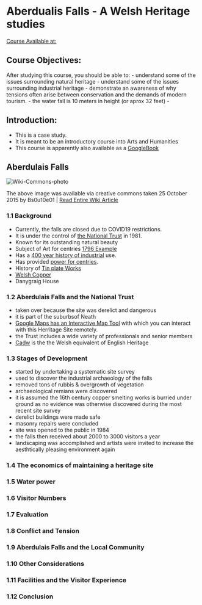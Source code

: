 # Aberdualis Falls - A Welsh Heritage studies 
[Course Available at:](https://www.open.edu/openlearn/history-the-arts/history/aberdulais-falls-case-study-welsh-heritage/content-section-0?active-tab=description-tab)

## Course Objectives: 
After studying this course, you should be able to:
    - understand some of the issues surrounding natural heritage
    - understand some of the issues surrounding industrial heritage
    - demonstrate an awareness of why tensions often arise between conservation and the demands of modern tourism.
    - the water fall is 10 meters in height (or aprox 32 feet)
    - 
## Introduction: 
* This is a case study.
* It is meant to be an introductory course into Arts and Humanities
* This course is apparently also available as a [GoogleBook](https://books.google.com/books?id=iAi1CwAAQBAJ&pg=PT8&lpg=PT8&dq=Danygraig+House+Aberdulais+Falls&source=bl&ots=wOn3gonaEx&sig=ACfU3U1dvIHkrnqiDzS1bUyxe6eOZoaRmA&hl=en&sa=X&ved=2ahUKEwiT1tnqlanvAhXQLs0KHdnSCl8Q6AEwEnoECBQQAw#v=onepage&q=Danygraig%20House%20Aberdulais%20Falls&f=false)

## Aberdulais Falls 

![Wiki-Commons-photo](https://upload.wikimedia.org/wikipedia/commons/0/0e/AberdulaisFalls2015.jpg)

The above image was available via creative commons taken 25 October 2015 by Bs0u10e01 | [Read Entire Wiki Article](https://en.wikipedia.org/wiki/Aberdulais_Falls)

### 1.1 Background
  - Currently, the falls are closed due to COVID19 restrictions.
  - It is under the control of [the National Trust](https://www.nationaltrust.org.uk/aberdulais-tin-works-and-waterfall) in 1981. 
  - Known for its outstanding natural beauty 
  - Subject of Art for centries [1796 Example](https://github.com/EO4wellness/T-I-L/blob/main/polyglot/gales/OpenLearn/Aberdulais%20Falls%20Welsh%20heritage/Turner.md)
  - Has a [400 year history of industrial](https://www.britainexpress.com/wales/swansea/aberdulais.htm) use. 
  - Has provided [power for centries](https://www.nationaltrust.org.uk/aberdulais-tin-works-and-waterfall/features/aberdulais-an-industrial-revolution-since-1584). 
  - History of [Tin plate Works](http://www.nationaltrustcollections.org.uk/place/aberdulais-tin-works-and-waterfall)
  - [Welsh Copper](https://www.copper.org/education/history/60centuries/industrial_age/thewelsh.html)
  - Danygraig House 
  
### 1.2 Aberdulais Falls and the National Trust 
  - taken over because the site was derelict and dangerous 
  - it is part of the suburbsof Neath 
  - [Google Maps has an Interactive Map Tool](https://books.google.com/books?id=iAi1CwAAQBAJ&pg=PT8&lpg=PT8&dq=Danygraig+House+Aberdulais+Falls&source=bl&ots=wOn3gonaEx&sig=ACfU3U1dvIHkrnqiDzS1bUyxe6eOZoaRmA&hl=en&sa=X&ved=2ahUKEwiT1tnqlanvAhXQLs0KHdnSCl8Q6AEwEnoECBQQAw#v=onepage&q=Danygraig%20House%20Aberdulais%20Falls&f=false) with which you can interact with this Herritage Site remotely. 
  - the Trust includes a wide variety of professionals and senior members 
  - [Cadw](https://cadw.gov.wales/) is the the Welsh equivalent of English Heritage
  
### 1.3 Stages of Development 
  - started by undertaking a systematic site survey
  - used to discover the industrial archaeology of the falls 
  - removed tons of rubbis & overgrowth of vegetation 
  - archaeological remians were discovered 
  - it is assumed the 16th century copper smelting works is burried under ground as no evidence was otherwise discovered during the most recent site survey 
  - derelict buildings were made safe 
  - masonry repairs were concluded
  - site was opened to the public in 1984
  - the falls then received about 2000 to 3000 visitors a year 
  - landscaping was accomplished and artists were invited to increase the aesthtically pleasing environment again 
  
### 1.4 The economics of maintaining a heritage site 

### 1.5 Water power 

### 1.6 Visitor Numbers 

### 1.7 Evaluation 

### 1.8 Conflict and Tension 

### 1.9 Aberdulais Falls and the Local Community 

### 1.10 Other Considerations 

### 1.11 Facilities and the Visitor Experience 

### 1.12 Conclusion 
